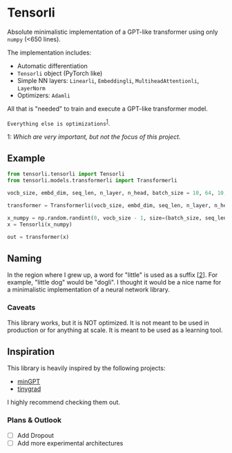 
# Tensorli

Absolute minimalistic implementation of a GPT-like transformer using only `numpy` (<650 lines).

The implementation includes:
- Automatic differentiation
- `Tensorli` object (PyTorch like)
- Simple NN layers: `Linearli`, `Embeddingli`, `MultiheadAttentionli`, `LayerNorm`
- Optimizers: `Adamli`

All that is "needed" to train and execute a GPT-like transformer model.

`Everything else is optimizations`<sup>[1](#myfootnote1)</sup>.

<a name="myfootnote1">1</a>: *Which are very important, but not the focus of this project.*

## Example

```python
from tensorli.tensorli import Tensorli
from tensorli.models.transformerli import Transformerli

vocb_size, embd_dim, seq_len, n_layer, n_head, batch_size = 10, 64, 10, 3, 4, 16

transformer = Transformerli(vocb_size, embd_dim, seq_len, n_layer, n_head)

x_numpy = np.random.randint(0, vocb_size - 1, size=(batch_size, seq_len))
x = Tensorli(x_numpy)

out = transformer(x)
```

## Naming

In the region where I grew up, a word for "little" is used as a suffix \[[2](https://de.wikipedia.org/wiki/-li)\]. For example, "little dog" would be "dogli". I thought it would be a nice name for a minimalistic implementation of a neural network library.

### Caveats

This library works, but it is NOT optimized. It is not meant to be used in production or for anything at scale. It is meant to be used as a learning tool.

## Inspiration

This library is heavily inspired by the following projects:
- [minGPT](https://github.com/karpathy/minGPT)
- [tinygrad](https://github.com/tinygrad/tinygrad)

I highly recommend checking them out.

### Plans & Outlook

- [ ] Add Dropout
- [ ] Add more experimental architectures
